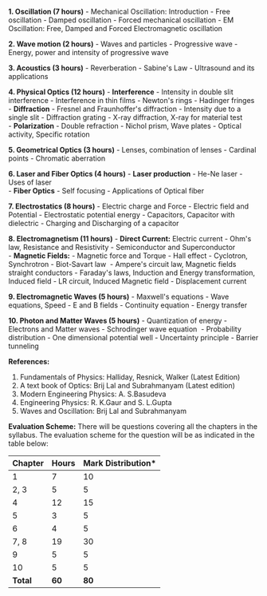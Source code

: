 **1. Oscillation (7 hours)**
    - Mechanical Oscillation: Introduction
    - Free oscillation
    - Damped oscillation
    - Forced mechanical oscillation
    - EM Oscillation: Free, Damped and Forced Electromagnetic oscillation
<br>

**2. Wave motion (2 hours)**
    - Waves and particles
    - Progressive wave
    - Energy, power and intensity of progressive wave
<br>

**3. Acoustics (3 hours)**
    - Reverberation
    - Sabine's Law
    - Ultrasound and its applications
<br>

**4. Physical Optics (12 hours)**
    - **Interference**
        - Intensity in double slit interference
        - Interference in thin films
        - Newton's rings
        - Hadinger fringes
    <br>
    - **Diffraction**
        - Fresnel and Fraunhoffer's diffraction
        - Intensity due to a single slit
        - Diffraction grating
        - X-ray diffraction, X-ray for material test
    <br>
    - **Polarization**
        - Double refraction
        - Nichol prism, Wave plates
        - Optical activity, Specific rotation
<br>

**5. Geometrical Optics (3 hours)**
    - Lenses, combination of lenses 
    - Cardinal points 
    - Chromatic aberration
<br>

**6. Laser and Fiber Optics (4 hours)**
    - **Laser production**
        - He-Ne laser
        - Uses of laser
    <br>
    - **Fiber Optics**
        - Self focusing
        - Applications of Optical fiber
<br>

**7. Electrostatics (8 hours)**
    - Electric charge and Force 
    - Electric field and Potential 
    - Electrostatic potential energy 
    - Capacitors, Capacitor with dielectric 
    - Charging and Discharging of a capacitor
<br>

**8. Electromagnetism (11 hours)**
    - **Direct Current:** Electric current 
        - Ohm's law, Resistance and Resistivity 
        - Semiconductor and Superconductor
    <br>
    - **Magnetic Fields:**
        - Magnetic force and Torque 
        - Hall effect
        - Cyclotron, Synchrotron
        - Biot-Savart law  
        - Ampere's circuit law, Magnetic fields straight conductors
        - Faraday's laws, Induction and Energy transformation, Induced field 
        - LR circuit, Induced Magnetic field
        - Displacement current
<br>

**9. Electromagnetic Waves (5 hours)**
    - Maxwell's equations
    - Wave equations, Speed
    - E and B fields
    - Continuity equation
    - Energy transfer 
<br>

**10. Photon and Matter Waves (5 hours)**
    - Quantization of energy
    - Electrons and Matter waves 
    - Schrodinger wave equation  
    - Probability distribution 
    - One dimensional potential well 
    - Uncertainty principle 
    - Barrier tunneling

**References:**
1. Fundamentals of Physics: Halliday, Resnick, Walker (Latest Edition)
2. A text book of Optics: Brij Lal and Subrahmanyam (Latest edition)
3. Modern Engineering Physics: A. S.Basudeva
4. Engineering Physics: R. K.Gaur and S. L.Gupta
5. Waves and Oscillation: Brij Lal and Subrahmanyam

**Evaluation Scheme:**
There will be questions covering all the chapters in the syllabus. The evaluation scheme for the question will be as indicated in the table below:

| Chapter   | Hours  | Mark Distribution* |
| --------- | ------ | ------------------ |
| 1         | 7      | 10                 |
| 2, 3      | 5      | 5                  |
| 4         | 12     | 15                 |
| 5         | 3      | 5                  |
| 6         | 4      | 5                  |
| 7, 8      | 19     | 30                 |
| 9         | 5      | 5                  |
| 10        | 5      | 5                  |
| **Total** | **60** | **80**             |


